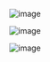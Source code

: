 ![image](https://github.com/HUAWEI-eNSP/HUAWEI_eNSP-Computer-Network/assets/79436937/993d3137-a7ce-4d82-930b-c41bc038efbf)

![image](https://github.com/HUAWEI-eNSP/HUAWEI_eNSP-Computer-Network/assets/79436937/25ba3c29-e6df-4a75-b14a-807b27b298fa)

![image](https://github.com/HUAWEI-eNSP/HUAWEI_eNSP-Computer-Network/assets/79436937/156c22d1-5c26-48db-86e2-dc9ce38a6757)
